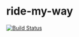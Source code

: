 # ride-my-way
[![Build Status](https://travis-ci.com/Femi-DD/ride-my-way.svg?branch=master)](https://travis-ci.com/Femi-DD/ride-my-way)
